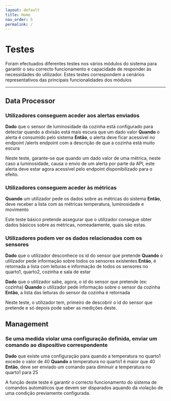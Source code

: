 ```yaml
---
layout: default
title: Home
nav_order: 5
permalink: /
---
```


# Testes

Foram efectuados diferentes testes nos vários módulos do sistema para garantir o seu correcto funcionamento e capacidade de responder às necessidades do utilizador.
Estes testes correspondem a cenários representativos das principais funcionalidades dos módulos

---

## Data Processor

### Utilizadores conseguem aceder aos alertas enviados

**Dado** que o sensor de luminosidade da cozinha está configurado para detectar quando a divisão está mais escura que um dado valor
**Quando** o alerta é consumido pelo sistema
**Então**, o alerta deve ficar acessível no endpoint /alerts endpoint com a descrição de que a cozinha está muito escura

Neste teste, garante-se que quando um dado valor de uma métrica, neste caso a luminosidade, causa o envio de um alerta por parte da API, este alerta deve estar agora acessível pelo endpoint disponibilizado para o efeito.

### Utilizadores conseguem aceder às métricas

**Quando** um utilizador pede os dados sobre as métricas do sistema
**Então**, deve receber a lista com as métricas temperatura, luminosidade e movimento

Este teste básico pretende assegurar que o utilizador consegue obter dados básicos sobre as métricas, nomeadamente, quais são estas.

### Utilizadores podem ver os dados relacionados com os sensores

**Dado** que o utilizador desconhece os id do sensor que pretende
**Quando** o utilizador pede informação sobre todos os sensores existentes
**Então**, é retornada a lista com leituras e informação de todos os sensores no quarto1, quarto2, cozinha e sala de estar

**Dado** que o utilizador sabe, agora, o id do sensor que pretende (ex: cozinha)
**Quando** o utilizador pede informação sobre o sensor da cozinha
**Então**, a lista das leituras do sensor da cozinha é retornada

Neste teste, o utilizador tem, primeiro de descobrir o id do sensor que pretende e só depois pode saber as medições deste.

## Management

### Se uma medida violar uma configuração definida, enviar um comando ao dispositivo correspondente

**Dado** que existe uma configuração para quando a temperatura no quarto1 excede o valor de 40
**Quando** a temperatura no quarto1 é maior que 40
**Então**, deve ser enviado um comando para diminuir a temperatura no quarto1 para 25

A função deste teste é garantir o correcto funcionamento do sistema de comandos automáticos que devem ser disparados aquando da violação de uma condição previamente configurada.